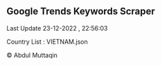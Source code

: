 

## Google Trends Keywords Scraper 
 
Last Update 23-12-2022 , 22:56:03

Country List :
VIETNAM.json



© Abdul Muttaqin 
